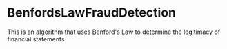 # BenfordsLawFraudDetection
This is an algorithm that uses Benford's Law to determine the legitimacy of financial statements
